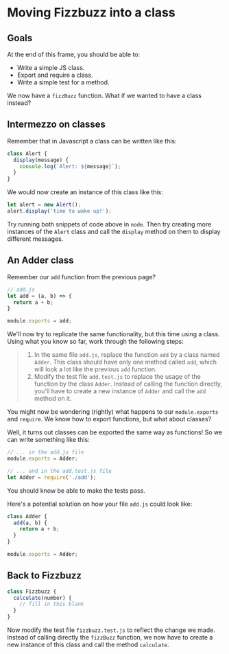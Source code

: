 # Moving Fizzbuzz into a class

## Goals

At the end of this frame, you should be able to:
 * Write a simple JS class.
 * Export and require a class.
 * Write a simple test for a method.

We now have a `fizzBuzz` function. What if we wanted to have a class instead?

## Intermezzo on classes

Remember that in Javascript a class can be written like this:

```javascript
class Alert {
  display(message) {
    console.log(`Alert: ${message}`);
  }
}
```

We would now create an instance of this class like this:
```javascript
let alert = new Alert();
alert.display('time to wake up!');
```

Try running both snippets of code above in `node`. Then try creating more instances of the `Alert` class and call the `display` method on them to display different messages.

## An Adder class

Remember our `add` function from the previous page?

```javascript
// add.js
let add = (a, b) => {
  return a + b;
}

module.exports = add;
```

We'll now try to replicate the same functionality, but this time using a class. Using what you know so far, work through the following steps:

> 1. In the same file `add.js`, replace the function `add` by a class named `Adder`. This class should have only one method called `add`, which will look a lot like the previous `add` function.
> 2. Modify the test file `add.test.js` to replace the usage of the function by the class `Adder`. Instead of calling the function directly, you'll have to create a new instance of `Adder` and call the `add` method on it.

You might now be wondering (rightly) what happens to our `module.exports` and `require`. We know how to export functions, but what about classes? 

Well, it turns out classes can be exported the same way as functions! So we can write something like this:

```javascript
// ... in the add.js file
module.exports = Adder;
```

```javascript
// ... and in the add.test.js file
let Adder = require('./add');
```

You should know be able to make the tests pass.

Here's a potential solution on how your file `add.js` could look like:

```javascript
class Adder {
  add(a, b) {
    return a + b;
  }
}

module.exports = Adder;
```

## Back to Fizzbuzz

```javascript
class Fizzbuzz {
  calculate(number) {
    // fill in this blank
  }
}
```

Now modify the test file `fizzbuzz.test.js` to reflect the change we made. Instead of calling directly the `fizzBuzz` function, we now have to create a new instance of this class and call the method `calculate`.